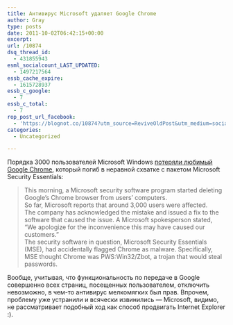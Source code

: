```yaml
---
title: Антивирус Microsoft удаляет Google Chrome
author: Gray
type: posts
date: 2011-10-02T06:42:15+00:00
excerpt:
url: /10874
dsq_thread_id:
  - 431855943
esml_socialcount_LAST_UPDATED:
  - 1497217564
essb_cache_expire:
  - 1615728937
essb_c_google:
  - 7
essb_c_total:
  - 7
rop_post_url_facebook:
  - 'https://blognot.co/10874?utm_source=ReviveOldPost&utm_medium=social&utm_campaign=ReviveOldPost'
categories:
  - Uncategorized

---
```








Порядка 3000 пользователей Microsoft Windows [потеряли любимый Google Chrome][1], который погиб в неравной схватке с пакетом Microsoft Security Essentials:

> This morning, a Microsoft security software program started deleting Google’s Chrome browser from users’ computers.  
> So far, Microsoft reports that around 3,000 users were affected.  
> The company has acknowledged the mistake and issued a fix to the software that caused the issue. A Microsoft spokesperson stated, “We apologize for the inconvenience this may have caused our customers.”  
> The security software in question, Microsoft Security Essentials (MSE), had accidentally flagged Chrome as malware. Specifically, MSE thought Chrome was PWS:Win32/Zbot, a trojan that would steal passwords.

Вообще, учитывая, что функциональность по передаче в Google совершенно всех страниц, посещенных пользователем, отключить невозможно, в чем-то антивирус мелкомягких был прав. Впрочем, проблему уже устранили и всячески извинились — Microsoft, видимо, не рассматривает подобный ход как способ продвигать Internet Explorer :).

 [1]: http://venturebeat.com/2011/09/30/baleted/